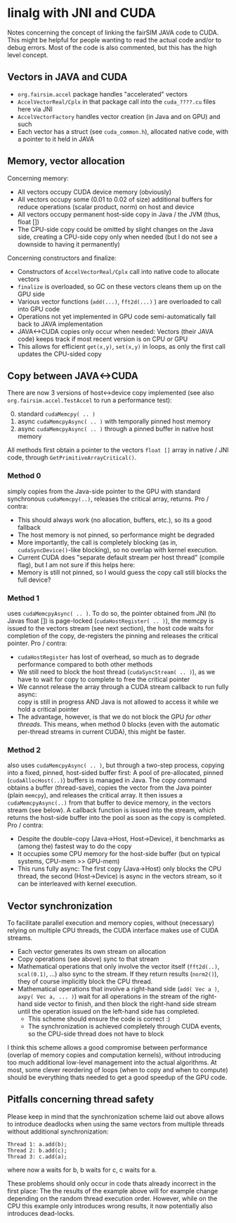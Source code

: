 
<link href="style.css" type="text/css" rel="stylesheet"></link>

# linalg with JNI and CUDA

Notes concerning the concept of linking the fairSIM JAVA code
to CUDA. This might be helpful for people wanting to read the
actual code and/or to debug errors. Most of the code is also
commented, but this has the high level concept.

## Vectors in JAVA and CUDA

* `org.fairsim.accel` package handles "accelerated" vectors
* `AccelVectorReal/Cplx` in that package call into the `cuda_????.cu` files here via JNI
* `AccelVectorFactory` handles vector creation (in Java and on GPU) and such
* Each vector has a struct (see `cuda_common.h`), allocated native code, with a pointer to it held in JAVA 

## Memory, vector allocation

Concerning memory:

* All vectors occupy CUDA device memory (obviously)
* All vectors occupy some (0.01 to 0.02 of size) additional buffers for reduce operations (scalar product, norm) on host and device
* All vectors occupy permanent host-side copy in Java / the JVM (thus, float [])
* The CPU-side copy could be omitted by slight changes on the Java side, creating a CPU-side copy only when needed (but I do not see a downside to having it permanently)

Concerning constructors and finalize:

* Constructors of `AccelVectorReal/Cplx` call into native code to allocate vectors
* `finalize` is overloaded, so GC on these vectors cleans them up on the GPU side
* Various vector functions (`add(...)`, `fft2d(...)` ) are overloaded to call into GPU code
* Operations not yet implemented in GPU code semi-automatically fall back to JAVA implementation
* JAVA<->CUDA copies only occur when needed: Vectors (their JAVA code) keeps track if most recent version is on CPU or GPU
* This allows for efficient `get(x,y)`, `set(x,y)` in loops, as only the first call updates the CPU-sided copy

## Copy between JAVA<->CUDA 

There are now 3 versions of host<->device copy implemented (see also `org.fairsim.accel.TestAccel` to run
a performance test):

0.  standard `cudaMemcpy( .. )`
1.  async `cudaMemcpyAsync( .. )` with temporally pinned host memory
2.  async `cudaMemcpyAsync( .. )` through a pinned buffer in native host memory

All methods first obtain a pointer to the vectors `float []` array in
native / JNI code, through `GetPrimitiveArrayCritical()`.

### Method 0

simply copies from the Java-side pointer to the GPU with 
standard synchronous `cudaMemcpy(..)`, releases the critical array, returns.  Pro / contra:

* This should always work (no allocation, buffers, etc.), so its a good fallback
* The host memory is not pinned, so performance might be degraded
* More importantly, the call is completely blocking (as in, `cudaSyncDevice()`-like blocking), so no overlap with kernel execution.
* Current CUDA does "separate default stream per host thread" (compile flag), but I am not sure if this helps here:
* Memory is still not pinned, so I would guess the copy call still blocks the full device?

### Method 1

uses `cudaMemcpyAsync( .. )`. To do so, the pointer obtained from
JNI (to Javas float []) is page-locked (`cudaHostRegister( .. )`), the memcpy
is issued to the vectors stream (see next section), the host code waits for completion
of the copy, de-registers the pinning and releases the critical pointer. Pro / contra: 

* `cudaHostRegister` has lost of overhead, so much as to degrade performance compared to both other methods
* We still need to block the host thread (`cudaSyncStream( .. )`), as we have to wait for copy to complete to free the critical pointer
* We cannot release the array through a CUDA stream callback to run fully async:<br /> 
  copy is still in progress AND Java is not allowed to access it while we hold a critical pointer
* The advantage, however, is that we do not block the GPU *for other threads*. This means, when
  method 0 blocks (even with the automatic per-thread streams in current CUDA), this might be faster.

### Method 2

also uses `cudaMemcpyAsync( .. )`, but through a two-step process, copying into a fixed, pinned, host-sided
buffer first: A pool of pre-allocated, pinned (`cudaAllocHost(..)`) buffers is managed in Java. The copy
command obtains a buffer (thread-save), copies the vector from the Java pointer (plain `memcpy`), and 
releases the critical array. It then issues a `cudaMemcpyAsync(..)` from that buffer to device memory,
in the vectors stream (see below). A callback function is issued into the stream, which
returns the host-side buffer into the pool as soon as the copy is completed. Pro / contra:

* Despite the double-copy (Java->Host, Host->Device), it benchmarks as (among the) fastest way to do the copy
* It occupies some CPU memory for the host-side buffer (but on typical systems, CPU-mem >> GPU-mem)
* This runs fully async: The first copy (Java->Host) only blocks the CPU thread, the second (Host->Device)
  is async in the vectors stream, so it can be interleaved with kernel execution.

## Vector synchronization

To facilitate parallel execution and memory copies, without (necessary) relying on multiple
CPU threads, the CUDA interface makes use of CUDA streams.

* Each vector generates its own stream on allocation
* Copy operations (see above) sync to that stream
* Mathematical operations that only involve the vector itself (`fft2d(..)`, `scal(0.1)`, ...) 
  also sync to the stream. If they return results (`norm2()`), they of course implicitly block
  the CPU thread.
* Mathematical operations that involve a right-hand side (`add( Vec a )`, `axpy( Vec a, ... )`) 
  wait for all operations in the stream of the right-hand side vector to finish, and then
  block the right-hand side stream until the operation issued on the
  left-hand side has completed.
    * This scheme should ensure the code is correct :) 
    * The synchronization is achieved completely through CUDA events, 
      so the CPU-side thread does not have to block

I think this scheme allows a good compromise between performance (overlap of memory copies
and computation kernels), without introducing too much additional low-level management
into the actual algorithms. At most, some clever reordering of loops (when to copy and when to
compute) should be everything thats needed to get a good speedup of the GPU code.


## Pitfalls concerning thread safety

Please keep in mind that the synchronization scheme laid out
above allows to introduce deadlocks when using the same vectors from multiple threads
without additional synchronization:

    Thread 1: a.add(b);
    Thread 2: b.add(c);
    Thread 3: c.add(a);

where now a waits for b, b waits for c, c waits for a. 

These problems should only occur in code thats already incorrect in the first place: The
the results of the example above will for example change depending on the 
random thread execution order. However, while on the CPU this example only introduces
wrong results, it now potentially also introduces dead-locks.





















